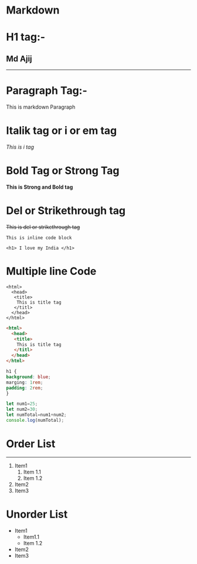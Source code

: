 
# Markdown
<!--H1 heading-->
# H1 tag:-



<!--H2 heading-->
## Md Ajij


<!--Horizontal Rule or hr tag-->
---

<!--p tag-->
# Paragraph Tag:-
<p> This is markdown Paragraph </p>


<!--i or em tag-->
# Italik tag or i or em tag
_This is i tag_  

<!--stong or Bold tag-->
# Bold Tag or Strong Tag
__This is Strong and Bold tag__

# Del or Strikethrough tag
<!--del or strikethrough tag-->
~~This is del or strikethrough tag~~


<!--inline code block in one line-->

`This is inline code block`  

<!--Programing code-->
`<h1> I love my India </h1>`  

<!--inlene code block in multiline-->


<!--html formating-->
# Multiple line Code
```
<html>
  <head> 
   <title>
    This is title tag
   </titl>
  </head>
</html>
```
<!--programming formating-->

```html
<html>
  <head> 
   <title>
    This is title tag
   </titl>
  </head>
</html>
```  

<!--CSS formating-->
```CSS
h1 {
background: blue;
marging: 1rem;
padding: 2rem;
}
```  

<!--javascript formating-->
```javascript
let num1=25;
let num2=30;
let numTotal=num1+num2;
console.log(numTotal);
```  
<!--List-->
# Order List
---
1. Item1
   1. Item 1.1
   2. Item 1.2
2. Item2
3. Item3  


# Unorder List

- Item1
   - Item1.1
   - Item 1.2
- Item2
- Item3

